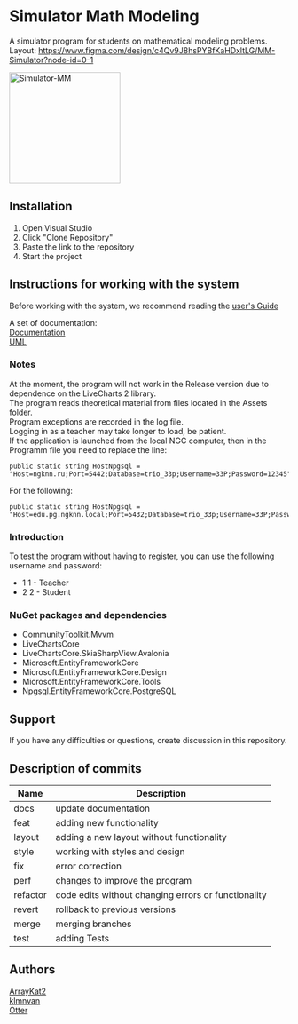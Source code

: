 # Simulator Math Modeling  
A simulator program for students on mathematical modeling problems.  
Layout: https://www.figma.com/design/c4Qv9J8hsPYBfKaHDxltLG/MM-Simulator?node-id=0-1  
  
<img src="http://gogs.ngknn.ru:3000/TrioEducationalPractice/MathModelingSimulator/raw/35b563e213f543ec9638d7d30edaaff81a6f371b/logo.png" width="200" alt="Simulator-MM"/>
  
## Installation
1. Open Visual Studio
2. Click "Clone Repository"
3. Paste the link to the repository
4. Start the project

## Instructions for working with the system  
Before working with the system, we recommend reading the [user's Guide](http://gogs.ngknn.ru:3000/TrioEducationalPractice/documentation/src/master/%d0%a0%d1%83%d0%ba%d0%be%d0%b2%d0%be%d0%b4%d1%81%d1%82%d0%b2%d0%be%d0%9f%d0%be%d0%bb%d1%8c%d0%b7%d0%be%d0%b2%d0%b0%d1%82%d0%b5%d0%bb%d1%8f.docx) 

A set of documentation:   
[Documentation](http://gogs.ngknn.ru:3000/TrioEducationalPractice/documentation)  
[UML](http://gogs.ngknn.ru:3000/TrioEducationalPractice/UML) 

### Notes  
At the moment, the program will not work in the Release version due to dependence on the LiveCharts 2 library.  
The program reads theoretical material from files located in the Assets folder.  
Program exceptions are recorded in the log file.  
Logging in as a teacher may take longer to load, be patient.  
If the application is launched from the local NGC computer, then in the Programm file you need to replace the line:  
```
public static string HostNpgsql = "Host=ngknn.ru;Port=5442;Database=trio_33p;Username=33P;Password=12345";
```
For the following:  
```
public static string HostNpgsql = "Host=edu.pg.ngknn.local;Port=5432;Database=trio_33p;Username=33P;Password=12345";
```

### Introduction
To test the program without having to register, you can use the following username and password:  
* 1 1 - Teacher  
* 2 2 - Student  

### NuGet packages and dependencies  
* CommunityToolkit.Mvvm  
* LiveChartsCore  
* LiveChartsCore.SkiaSharpView.Avalonia  
* Microsoft.EntityFrameworkCore  
* Microsoft.EntityFrameworkCore.Design  
* Microsoft.EntityFrameworkCore.Tools  
* Npgsql.EntityFrameworkCore.PostgreSQL  

## Support
If you have any difficulties or questions, create discussion in this repository.  

## Description of commits
| Name     | Description                                          |
| -------- | ---------------------------------------------------- |
| docs     | update documentation                                 |
| feat     | adding new functionality                             |
| layout   | adding a new layout without functionality            |
| style    | working with styles and design                       |
| fix      | error correction                                     |
| perf     | changes to improve the program                       |
| refactor | code edits without changing errors or functionality  |
| revert   | rollback to previous versions                        |
| merge    | merging branches                                     |
| test     | adding Tests                                         |

## Authors
[ArrayKat2](http://gogs.ngknn.ru:3000/ArrayKat2)  
[klmnvan](http://gogs.ngknn.ru:3000/klmnvan)  
[Otter](http://gogs.ngknn.ru:3000/Otter)  